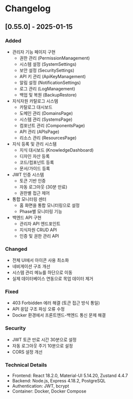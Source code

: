 # Changelog

## [0.55.0] - 2025-01-15

### Added
- 관리자 기능 페이지 구현
  - 권한 관리 (PermissionManagement)
  - 시스템 설정 (SystemSettings)
  - 보안 설정 (SecuritySettings)
  - API 키 관리 (ApiKeyManagement)
  - 알림 설정 (NotificationSettings)
  - 로그 관리 (LogManagement)
  - 백업 및 복원 (BackupRestore)
- 지식자원 카탈로그 시스템
  - 카탈로그 대시보드
  - 도메인 관리 (DomainsPage)
  - 시스템 관리 (SystemsPage)
  - 컴포넌트 관리 (ComponentsPage)
  - API 관리 (APIsPage)
  - 리소스 관리 (ResourcesPage)
- 지식 등록 및 관리 시스템
  - 지식 대시보드 (KnowledgeDashboard)
  - 디자인 자산 등록
  - 코드/컴포넌트 등록
  - 문서/가이드 등록
- JWT 인증 시스템
  - 토큰 기반 인증
  - 자동 로그아웃 (30분 만료)
  - 권한별 접근 제어
- 통합 모니터링 센터
  - 홈 화면을 통합 모니터링으로 설정
  - Phase별 모니터링 기능
- 백엔드 API 구현
  - 관리자 API 엔드포인트
  - 지식자원 CRUD API
  - 인증 및 권한 관리 API

### Changed
- 전체 UI에서 아이콘 사용 최소화
- 네비게이션 구조 개선
- 시스템 관리 메뉴를 하단으로 이동
- 실제 데이터베이스 연동으로 목업 데이터 제거

### Fixed
- 403 Forbidden 에러 해결 (토큰 접근 방식 통일)
- API 응답 구조 파싱 오류 수정
- Docker 환경에서 프론트엔드-백엔드 통신 문제 해결

### Security
- JWT 토큰 만료 시간 30분으로 설정
- 자동 로그아웃 주기 10분으로 설정
- CORS 설정 개선

### Technical Details
- Frontend: React 18.2.0, Material-UI 5.14.20, Zustand 4.4.7
- Backend: Node.js, Express 4.18.2, PostgreSQL
- Authentication: JWT, bcrypt
- Container: Docker, Docker Compose
